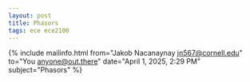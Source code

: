 ```yaml
---
layout: post
title: Phasors
tags: ece ece2100
---
```


{% include mailinfo.html from="Jakob Nacanaynay <jn567@cornell.edu>" to="You <anyone@out.there>" date="April 1, 2025, 2:29 PM" subject="Phasors" %}
